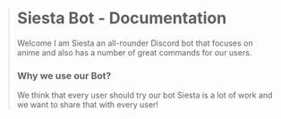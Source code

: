 > # Siesta Bot - Documentation
> Welcome I am Siesta an all-rounder Discord bot that focuses on anime and also has a number of great commands for our users.
> 
> ### Why we use our Bot?
> We think that every user should try our bot Siesta is a lot of work and we want to share that with every user!
